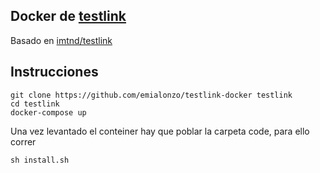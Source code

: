 ## Docker de [testlink](testlink.org)

Basado en [imtnd/testlink](https://hub.docker.com/r/imtnd/testlink/~/dockerfile/)

## Instrucciones

```
git clone https://github.com/emialonzo/testlink-docker testlink
cd testlink
docker-compose up
```

Una vez levantado el conteiner hay que poblar la carpeta code, para ello correr
```
sh install.sh
```
